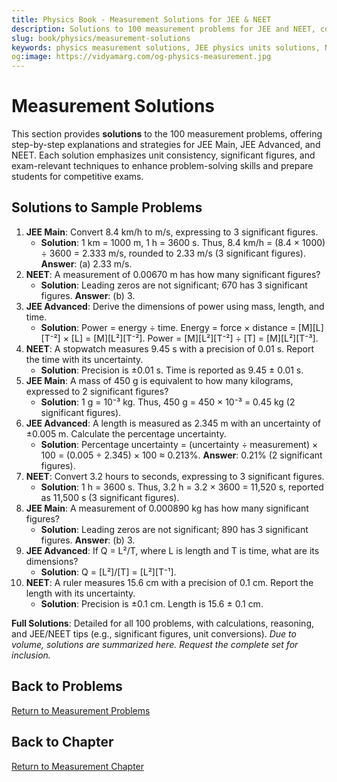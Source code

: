 ```yaml
---
title: Physics Book - Measurement Solutions for JEE & NEET
description: Solutions to 100 measurement problems for JEE and NEET, covering SI units, significant figures, and unit conversions, with step-by-step explanations.
slug: book/physics/measurement-solutions
keywords: physics measurement solutions, JEE physics units solutions, NEET physics mass solutions, significant figures physics
og:image: https://vidyamarg.com/og-physics-measurement.jpg
---
```


# Measurement Solutions

This section provides **solutions** to the 100 measurement problems, offering step-by-step explanations and strategies for JEE Main, JEE Advanced, and NEET. Each solution emphasizes unit consistency, significant figures, and exam-relevant techniques to enhance problem-solving skills and prepare students for competitive exams.

## Solutions to Sample Problems
1. **JEE Main**: Convert 8.4 km/h to m/s, expressing to 3 significant figures.
   - **Solution**: 1 km = 1000 m, 1 h = 3600 s. Thus, 8.4 km/h = (8.4 × 1000) ÷ 3600 = 2.333 m/s, rounded to 2.33 m/s (3 significant figures). **Answer**: (a) 2.33 m/s.
2. **NEET**: A measurement of 0.00670 m has how many significant figures?
   - **Solution**: Leading zeros are not significant; 670 has 3 significant figures. **Answer**: (b) 3.
3. **JEE Advanced**: Derive the dimensions of power using mass, length, and time.
   - **Solution**: Power = energy ÷ time. Energy = force × distance = [M][L][T⁻²] × [L] = [M][L²][T⁻²]. Power = [M][L²][T⁻²] ÷ [T] = [M][L²][T⁻³].
4. **NEET**: A stopwatch measures 9.45 s with a precision of 0.01 s. Report the time with its uncertainty.
   - **Solution**: Precision is ±0.01 s. Time is reported as 9.45 ± 0.01 s.
5. **JEE Main**: A mass of 450 g is equivalent to how many kilograms, expressed to 2 significant figures?
   - **Solution**: 1 g = 10⁻³ kg. Thus, 450 g = 450 × 10⁻³ = 0.45 kg (2 significant figures).
6. **JEE Advanced**: A length is measured as 2.345 m with an uncertainty of ±0.005 m. Calculate the percentage uncertainty.
   - **Solution**: Percentage uncertainty = (uncertainty ÷ measurement) × 100 = (0.005 ÷ 2.345) × 100 ≈ 0.213%. **Answer**: 0.21% (2 significant figures).
7. **NEET**: Convert 3.2 hours to seconds, expressing to 3 significant figures.
   - **Solution**: 1 h = 3600 s. Thus, 3.2 h = 3.2 × 3600 = 11,520 s, reported as 11,500 s (3 significant figures).
8. **JEE Main**: A measurement of 0.000890 kg has how many significant figures?
   - **Solution**: Leading zeros are not significant; 890 has 3 significant figures. **Answer**: (b) 3.
9. **JEE Advanced**: If Q = L²/T, where L is length and T is time, what are its dimensions?
   - **Solution**: Q = [L²]/[T] = [L²][T⁻¹].
10. **NEET**: A ruler measures 15.6 cm with a precision of 0.1 cm. Report the length with its uncertainty.
    - **Solution**: Precision is ±0.1 cm. Length is 15.6 ± 0.1 cm.

**Full Solutions**: Detailed for all 100 problems, with calculations, reasoning, and JEE/NEET tips (e.g., significant figures, unit conversions). *Due to volume, solutions are summarized here. Request the complete set for inclusion.*

## Back to Problems
[Return to Measurement Problems](./problems.md)

## Back to Chapter
[Return to Measurement Chapter](./index.md)

